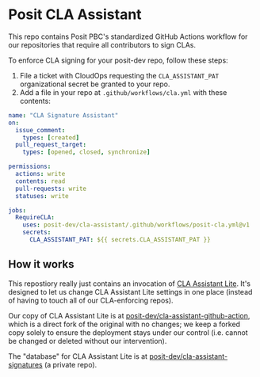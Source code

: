 # Posit CLA Assistant

This repo contains Posit PBC's standardized GitHub Actions workflow for our repositories that require all contributors to sign CLAs.

To enforce CLA signing for your posit-dev repo, follow these steps:

1. File a ticket with CloudOps requesting the `CLA_ASSISTANT_PAT` organizational secret be granted to your repo.
2. Add a file in your repo at `.github/workflows/cla.yml` with these contents:

```yaml
name: "CLA Signature Assistant"
on:
  issue_comment:
    types: [created]
  pull_request_target:
    types: [opened, closed, synchronize]

permissions:
  actions: write
  contents: read
  pull-requests: write
  statuses: write

jobs:
  RequireCLA:
    uses: posit-dev/cla-assistant/.github/workflows/posit-cla.yml@v1
    secrets:
      CLA_ASSISTANT_PAT: ${{ secrets.CLA_ASSISTANT_PAT }}
```

## How it works

This repostiory really just contains an invocation of [CLA Assistant Lite](https://github.com/contributor-assistant/github-action). It's designed to let us change CLA Assistant Lite settings in one place (instead of having to touch all of our CLA-enforcing repos).

Our copy of CLA Assistant Lite is at [posit-dev/cla-assistant-github-action](https://github.com/posit-dev/cla-assistant-github-action), which is a direct fork of the original with no changes; we keep a forked copy solely to ensure the deployment stays under our control (i.e. cannot be changed or deleted without our intervention).

The "database" for CLA Assistant Lite is at [posit-dev/cla-assistant-signatures](https://github.com/posit-dev/cla-assistant-signatures) (a private repo).
